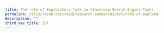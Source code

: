 ```yaml
---
title: The role of Exploratory Talk in Classroom Search Engine Tasks
permalink: /elis/resources/read/research-summaries/ict/role-of-exploratory-talk-in-classroom-search-engine-task/
description: ""
third_nav_title: ICT
---
```

